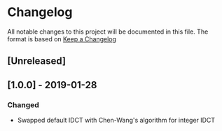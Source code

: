 # Changelog
All notable changes to this project will be documented in this file.
The format is based on [Keep a Changelog](https://keepachangelog.com)

## [Unreleased]

## [1.0.0] - 2019-01-28
### Changed
- Swapped default IDCT with Chen-Wang's algorithm for integer IDCT